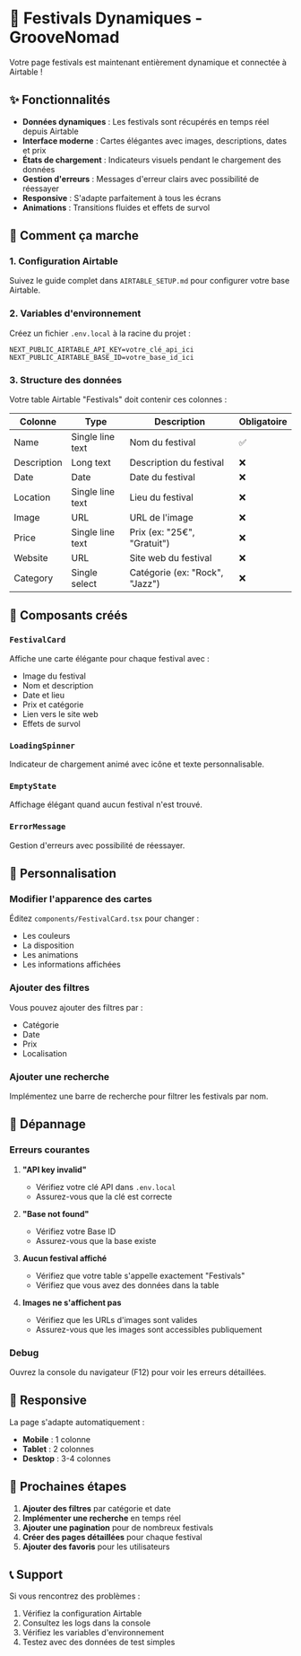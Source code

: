 # 🎵 Festivals Dynamiques - GrooveNomad

Votre page festivals est maintenant entièrement dynamique et connectée à Airtable ! 

## ✨ Fonctionnalités

- **Données dynamiques** : Les festivals sont récupérés en temps réel depuis Airtable
- **Interface moderne** : Cartes élégantes avec images, descriptions, dates et prix
- **États de chargement** : Indicateurs visuels pendant le chargement des données
- **Gestion d'erreurs** : Messages d'erreur clairs avec possibilité de réessayer
- **Responsive** : S'adapte parfaitement à tous les écrans
- **Animations** : Transitions fluides et effets de survol

## 🚀 Comment ça marche

### 1. Configuration Airtable

Suivez le guide complet dans `AIRTABLE_SETUP.md` pour configurer votre base Airtable.

### 2. Variables d'environnement

Créez un fichier `.env.local` à la racine du projet :

```env
NEXT_PUBLIC_AIRTABLE_API_KEY=votre_clé_api_ici
NEXT_PUBLIC_AIRTABLE_BASE_ID=votre_base_id_ici
```

### 3. Structure des données

Votre table Airtable "Festivals" doit contenir ces colonnes :

| Colonne | Type | Description | Obligatoire |
|---------|------|-------------|-------------|
| Name | Single line text | Nom du festival | ✅ |
| Description | Long text | Description du festival | ❌ |
| Date | Date | Date du festival | ❌ |
| Location | Single line text | Lieu du festival | ❌ |
| Image | URL | URL de l'image | ❌ |
| Price | Single line text | Prix (ex: "25€", "Gratuit") | ❌ |
| Website | URL | Site web du festival | ❌ |
| Category | Single select | Catégorie (ex: "Rock", "Jazz") | ❌ |

## 🎨 Composants créés

### `FestivalCard`
Affiche une carte élégante pour chaque festival avec :
- Image du festival
- Nom et description
- Date et lieu
- Prix et catégorie
- Lien vers le site web
- Effets de survol

### `LoadingSpinner`
Indicateur de chargement animé avec icône et texte personnalisable.

### `EmptyState`
Affichage élégant quand aucun festival n'est trouvé.

### `ErrorMessage`
Gestion d'erreurs avec possibilité de réessayer.

## 🔧 Personnalisation

### Modifier l'apparence des cartes

Éditez `components/FestivalCard.tsx` pour changer :
- Les couleurs
- La disposition
- Les animations
- Les informations affichées

### Ajouter des filtres

Vous pouvez ajouter des filtres par :
- Catégorie
- Date
- Prix
- Localisation

### Ajouter une recherche

Implémentez une barre de recherche pour filtrer les festivals par nom.

## 🐛 Dépannage

### Erreurs courantes

1. **"API key invalid"**
   - Vérifiez votre clé API dans `.env.local`
   - Assurez-vous que la clé est correcte

2. **"Base not found"**
   - Vérifiez votre Base ID
   - Assurez-vous que la base existe

3. **Aucun festival affiché**
   - Vérifiez que votre table s'appelle exactement "Festivals"
   - Vérifiez que vous avez des données dans la table

4. **Images ne s'affichent pas**
   - Vérifiez que les URLs d'images sont valides
   - Assurez-vous que les images sont accessibles publiquement

### Debug

Ouvrez la console du navigateur (F12) pour voir les erreurs détaillées.

## 📱 Responsive

La page s'adapte automatiquement :
- **Mobile** : 1 colonne
- **Tablet** : 2 colonnes  
- **Desktop** : 3-4 colonnes

## 🎯 Prochaines étapes

1. **Ajouter des filtres** par catégorie et date
2. **Implémenter une recherche** en temps réel
3. **Ajouter une pagination** pour de nombreux festivals
4. **Créer des pages détaillées** pour chaque festival
5. **Ajouter des favoris** pour les utilisateurs

## 📞 Support

Si vous rencontrez des problèmes :
1. Vérifiez la configuration Airtable
2. Consultez les logs dans la console
3. Vérifiez les variables d'environnement
4. Testez avec des données de test simples 